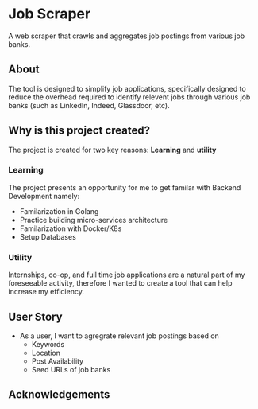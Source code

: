 # Job Scraper
A web scraper that crawls and aggregates job postings from various job banks. 

## About
The tool is designed to simplify job applications, specifically designed to reduce the overhead required to identify relevent jobs through various job banks (such as LinkedIn, Indeed, Glassdoor, etc). 


## Why is this project created?
The project is created for two key reasons: **Learning** and **utility**

### Learning
The project presents an opportunity for me to get familar with Backend Development namely: 
- Familarization in Golang
- Practice building micro-services architecture
- Familarization with Docker/K8s
- Setup Databases

### Utility
Internships, co-op, and full time job applications are a natural part of my foreseeable activity, therefore I wanted to create a tool that can help increase my efficiency. 

## User Story
- As a user, I want to agregrate relevant job postings based on
  - Keywords
  - Location
  - Post Availability
  - Seed URLs of job banks

## Acknowledgements
